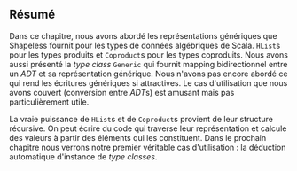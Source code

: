 ## Résumé

Dans ce chapitre, nous avons abordé les représentations génériques
que Shapeless fournit pour les types de données algébriques de Scala.
`HList`s pour les types produits et `Coproduct`s pour les types coproduits.
Nous avons aussi présenté la *type class* `Generic` qui fournit mapping bidirectionnel entre
un *ADT* et sa représentation générique.
Nous n'avons pas encore abordé ce qui rend les écritures génériques si attractives.
Le cas d'utilisation que nous avons couvert (conversion entre *ADT*s) est amusant
mais pas particulièrement utile.

La vraie puissance de `HList`s et de `Coproduct`s provient de leur structure récursive.
On peut écrire du code qui traverse leur représentation et calcule des valeurs à partir
des éléments qui les constituent.
Dans le prochain chapitre nous verrons notre premier véritable cas d'utilisation :
la déduction automatique d'instance de *type classes*.
